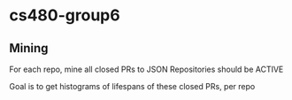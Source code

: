 # cs480-group6

## Mining
For each repo, mine all closed PRs to JSON
Repositories should be ACTIVE

Goal is to get histograms of lifespans of these closed PRs, per repo
